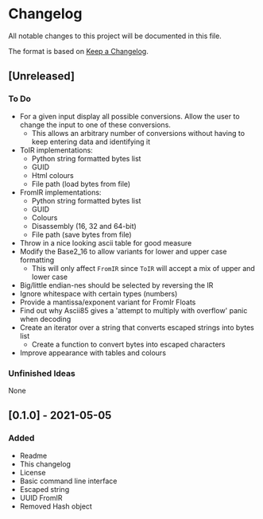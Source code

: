 # Changelog
All notable changes to this project will be documented in this file.

The format is based on [Keep a Changelog](https://keepachangelog.com/en/1.0.0/).

## [Unreleased]
### To Do

- For a given input display all possible conversions. Allow the user to change the input to one of these conversions.
  - This allows an arbitrary number of conversions without having to keep entering data and identifying it
- ToIR implementations:
  - Python string formatted bytes list
  - GUID
  - Html colours
  - File path (load bytes from file)
- FromIR implementations:
  - Python string formatted bytes list
  - GUID
  - Colours
  - Disassembly (16, 32 and 64-bit)
  - File path (save bytes from file)
- Throw in a nice looking ascii table for good measure
- Modify the Base2_16 to allow variants for lower and upper case formatting
  - This will only affect `FromIR` since `ToIR` will accept a mix of upper and lower case
- Big/little endian-nes should be selected by reversing the IR
- Ignore whitespace with certain types (numbers)
- Provide a mantissa/exponent variant for FromIr Floats
- Find out why Ascii85 gives a 'attempt to multiply with overflow' panic when decoding
- Create an iterator over a string that converts escaped strings into bytes list
  - Create a function to convert bytes into escaped characters
- Improve appearance with tables and colours

### Unfinished Ideas
None

## [0.1.0] - 2021-05-05
### Added
- Readme
- This changelog
- License
- Basic command line interface
- Escaped string
- UUID FromIR
- Removed Hash object